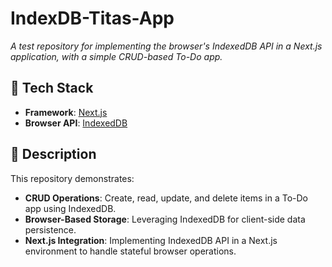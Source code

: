 # IndexDB-Titas-App

*A test repository for implementing the browser's IndexedDB API in a Next.js application, with a simple CRUD-based To-Do app.*

## 🚀 Tech Stack
- **Framework**: [Next.js](https://nextjs.org/)
- **Browser API**: [IndexedDB](https://developer.mozilla.org/en-US/docs/Web/API/IndexedDB_API)

## 📝 Description
This repository demonstrates:
- **CRUD Operations**: Create, read, update, and delete items in a To-Do app using IndexedDB.
- **Browser-Based Storage**: Leveraging IndexedDB for client-side data persistence.
- **Next.js Integration**: Implementing IndexedDB API in a Next.js environment to handle stateful browser operations.
